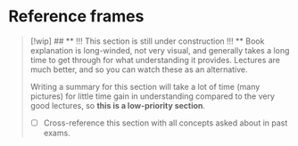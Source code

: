 # Reference frames

> [!wip] ## ** !!! This section is still under construction !!! **
> Book explanation is long-winded, not very visual, and generally takes a long time to get through for what understanding it provides. Lectures are much better, and so you can watch these as an alternative. 
> 
> Writing a summary for this section will take a lot of time (many pictures) for little time gain in understanding compared to the very good lectures, so **this is a low-priority section**.
> 
>  - [ ] Cross-reference this section with all concepts asked about in past exams.
> 


<!-- Wakker section 11.1 - 11.3 -->